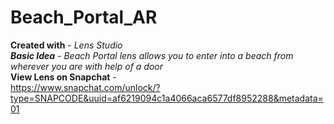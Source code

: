 # Beach_Portal_AR
**Created with** - *Lens Studio <br />
**Basic Idea** - Beach Portal lens allows you to enter into a beach from wherever you are with help of a door* <br />
**View Lens on Snapchat** - <br />
https://www.snapchat.com/unlock/?type=SNAPCODE&uuid=af6219094c1a4066aca6577df8952288&metadata=01
